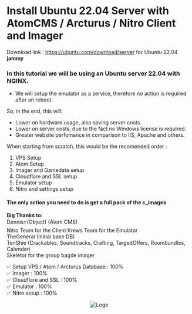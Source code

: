 # Install Ubuntu 22.04 Server with AtomCMS / Arcturus / Nitro Client and Imager
Download link : https://ubuntu.com/download/server for Ubuntu 22.04 **jammy**

### In this tutorial we will be using an Ubuntu server 22.04 with NGINX.  
- We will setup the emulator as a service, therefore no action is required after an reboot.

So, in the end, this will:

* Lower on hardware usage, also saving server costs.
* Lower on server costs, due to the fact no Windows license is required.
* Greater website perfomance in comparison to IIS, Apache and others.

When starting from scratch, this would be the recomended order :
1. VPS Setup
2. Atom Setup  
3. Imager and Gamedata setup  
4. Cloudflare and SSL setup  
5. Emulator setup  
6. Nitro and settings setup

#### The only action you need to do is get a full pack of the c_images

**Big Thanks to:**  
Dennis⚡(Object) (Atom CMS)  
Nitro Team for the Client
Krews Team for the Emulator  
TheGeneral (Initial base DB)  
TenShie (Crackables, Soundtracks, Crafting, TargedOffers, Roombundles, Calendar)  
Skeletor for the group bagde imager  

:white_check_mark: Setup VPS / Atom / Arcturus Database : 100%  
:white_check_mark: Imager : 100%  
:white_check_mark: Cloudflare and SSL : 100%  
:white_check_mark: Emulator : 100%  
:white_check_mark: Nitro setup : 100%

<div align="center">
<img src="https://i.imgur.com/Lzgqaei.png" alt="Logo"/>
</div>
